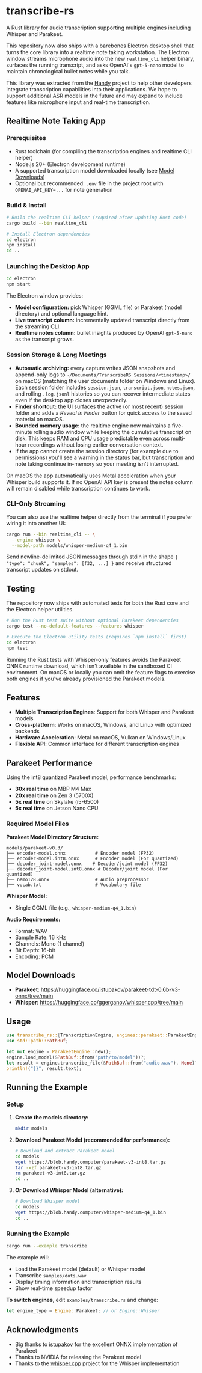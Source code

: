 # transcribe-rs

A Rust library for audio transcription supporting multiple engines including Whisper and Parakeet.

This repository now also ships with a barebones Electron desktop shell that turns the core library into a realtime note taking workstation. The Electron window streams microphone audio into the new `realtime_cli` helper binary, surfaces the running transcript, and asks OpenAI's `gpt-5-nano` model to maintain chronological bullet notes while you talk.

This library was extracted from the [Handy](https://github.com/cjpais/handy) project to help other developers integrate transcription capabilities into their applications. We hope to support additional ASR models in the future and may expand to include features like microphone input and real-time transcription.

## Realtime Note Taking App

### Prerequisites

- Rust toolchain (for compiling the transcription engines and realtime CLI helper)
- Node.js 20+ (Electron development runtime)
- A supported transcription model downloaded locally (see [Model Downloads](#model-downloads))
- Optional but recommended: `.env` file in the project root with `OPENAI_API_KEY=...` for note generation

### Build & Install

```bash
# Build the realtime CLI helper (required after updating Rust code)
cargo build --bin realtime_cli

# Install Electron dependencies
cd electron
npm install
cd ..
```

### Launching the Desktop App

```bash
cd electron
npm start
```

The Electron window provides:

- **Model configuration:** pick Whisper (GGML file) or Parakeet (model directory) and optional language hint.
- **Live transcript column:** incrementally updated transcript directly from the streaming CLI.
- **Realtime notes column:** bullet insights produced by OpenAI `gpt-5-nano` as the transcript grows.

### Session Storage & Long Meetings

- **Automatic archiving:** every capture writes JSON snapshots and append-only logs to
  `~/Documents/TranscribeRS Sessions/<timestamp>/` on macOS (matching the user documents folder on Windows and Linux).
  Each session folder includes `session.json`, `transcript.json`, `notes.json`, and rolling `.log.jsonl` histories so you can
  recover intermediate states even if the desktop app closes unexpectedly.
- **Finder shortcut:** the UI surfaces the active (or most recent) session folder and adds a _Reveal in Finder_ button for quick
  access to the saved material on macOS.
- **Bounded memory usage:** the realtime engine now maintains a five-minute rolling audio window while keeping the cumulative
  transcript on disk. This keeps RAM and CPU usage predictable even across multi-hour recordings without losing earlier
  conversation context.
- If the app cannot create the session directory (for example due to permissions) you'll see a warning in the status bar, but
  transcription and note taking continue in-memory so your meeting isn't interrupted.

On macOS the app automatically uses Metal acceleration when your Whisper build supports it. If no OpenAI API key is present the notes column will remain disabled while transcription continues to work.

### CLI-Only Streaming

You can also use the realtime helper directly from the terminal if you prefer wiring it into another UI:

```bash
cargo run --bin realtime_cli -- \
  --engine whisper \
  --model-path models/whisper-medium-q4_1.bin
```

Send newline-delimited JSON messages through stdin in the shape `{ "type": "chunk", "samples": [f32, ...] }` and receive structured transcript updates on stdout.

## Testing

The repository now ships with automated tests for both the Rust core and the Electron helper utilities.

```bash
# Run the Rust test suite without optional Parakeet dependencies
cargo test --no-default-features --features whisper

# Execute the Electron utility tests (requires `npm install` first)
cd electron
npm test
```

Running the Rust tests with Whisper-only features avoids the Parakeet ONNX runtime download, which isn't available in the sandboxed CI environment. On macOS or locally you can omit the feature flags to exercise both engines if you've already provisioned the Parakeet models.

## Features

- **Multiple Transcription Engines**: Support for both Whisper and Parakeet models
- **Cross-platform**: Works on macOS, Windows, and Linux with optimized backends
- **Hardware Acceleration**: Metal on macOS, Vulkan on Windows/Linux
- **Flexible API**: Common interface for different transcription engines

## Parakeet Performance

Using the int8 quantized Parakeet model, performance benchmarks:

- **30x real time** on MBP M4 Max
- **20x real time** on Zen 3 (5700X)
- **5x real time** on Skylake (i5-6500)
- **5x real time** on Jetson Nano CPU


### Required Model Files

**Parakeet Model Directory Structure:**
```
models/parakeet-v0.3/
├── encoder-model.onnx           # Encoder model (FP32)
├── encoder-model.int8.onnx      # Encoder model (For quantized)
├── decoder_joint-model.onnx    # Decoder/joint model (FP32)
├── decoder_joint-model.int8.onnx # Decoder/joint model (For quantized)
├── nemo128.onnx                 # Audio preprocessor
├── vocab.txt                    # Vocabulary file
```

**Whisper Model:**
- Single GGML file (e.g., `whisper-medium-q4_1.bin`)

**Audio Requirements:**
- Format: WAV
- Sample Rate: 16 kHz
- Channels: Mono (1 channel)
- Bit Depth: 16-bit
- Encoding: PCM

## Model Downloads

- **Parakeet**: https://huggingface.co/istupakov/parakeet-tdt-0.6b-v3-onnx/tree/main
- **Whisper**: https://huggingface.co/ggerganov/whisper.cpp/tree/main

## Usage

```rust
use transcribe_rs::{TranscriptionEngine, engines::parakeet::ParakeetEngine};
use std::path::PathBuf;

let mut engine = ParakeetEngine::new();
engine.load_model(&PathBuf::from("path/to/model"))?;
let result = engine.transcribe_file(&PathBuf::from("audio.wav"), None)?;
println!("{}", result.text);
```

## Running the Example

### Setup

1. **Create the models directory:**
   ```bash
   mkdir models
   ```

2. **Download Parakeet Model (recommended for performance):**
   ```bash
   # Download and extract Parakeet model
   cd models
   wget https://blob.handy.computer/parakeet-v3-int8.tar.gz
   tar -xzf parakeet-v3-int8.tar.gz
   rm parakeet-v3-int8.tar.gz
   cd ..
   ```

3. **Or Download Whisper Model (alternative):**
   ```bash
   # Download Whisper model
   cd models
   wget https://blob.handy.computer/whisper-medium-q4_1.bin
   cd ..
   ```

### Running the Example

```bash
cargo run --example transcribe
```

The example will:
- Load the Parakeet model (default) or Whisper model
- Transcribe `samples/dots.wav`
- Display timing information and transcription results
- Show real-time speedup factor

**To switch engines**, edit `examples/transcribe.rs` and change:
```rust
let engine_type = Engine::Parakeet; // or Engine::Whisper
```

## Acknowledgments

- Big thanks to [istupakov](https://github.com/istupakov/onnx-asr) for the excellent ONNX implementation of Parakeet
- Thanks to NVIDIA for releasing the Parakeet model
- Thanks to the [whisper.cpp](https://github.com/ggerganov/whisper.cpp) project for the Whisper implementation
